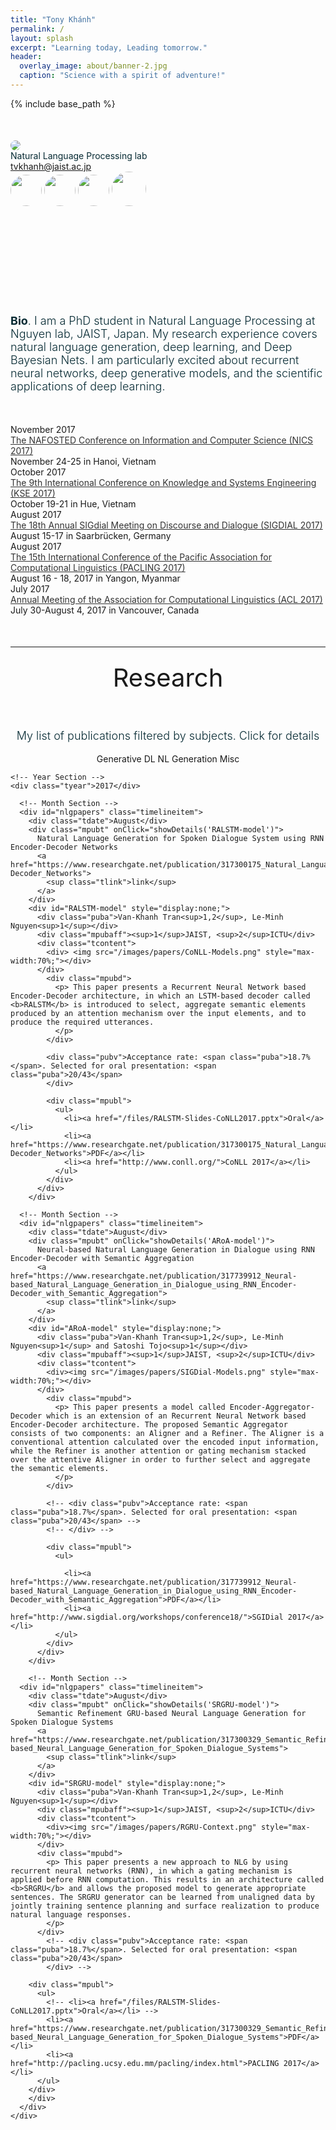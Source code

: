 ```yaml
---
title: "Tony Khánh"
permalink: /
layout: splash
excerpt: "Learning today, Leading tomorrow."
header:
  overlay_image: about/banner-2.jpg
  caption: "Science with a spirit of adventure!"
---
```


{% include base_path %}
<link href="{{ base_path }}/assets/css/static/style.css" rel="stylesheet">
<link href="{{ base_path }}/assets/css/static/css" rel="stylesheet" type="text/css">
<style type="text/css"></style>

<script>
  (function(i,s,o,g,r,a,m){i['GoogleAnalyticsObject']=r;i[r]=i[r]||function(){
  (i[r].q=i[r].q||[]).push(arguments)},i[r].l=1*new Date();a=s.createElement(o),
  m=s.getElementsByTagName(o)[0];a.async=1;a.src=g;m.parentNode.insertBefore(a,m)
  })(window,document,'script','https://www.google-analytics.com/analytics.js','ga');

  ga('create', 'UA-86322230-1', 'auto');
  ga('send', 'pageview');
</script>


<body onload="start()">


<div class="container" style="margin-top:50px;">

  <!-- <div class="container" > -->
  <div id="headerblob">
    <a target="_blank" href="http://tonydeep.github.io/"><img src="/images/profile.png" class="img-circle imgme" style="border-radius:50%;"></a>
    <div id="headertext">
      <div id="htdesc" style="color:#062a33;font-weight:400">Natural Language Processing lab</div>
      <div id="htem"><a href="mailto:tvkhanh@jaist.ac.jp">tvkhanh@jaist.ac.jp</a></div>
      <div id="icons">
        <div class="svgico">
          <a target="_blank" href="https://github.com/tonydeep"><img src="/images/about/github.png" width="50px" class="img-circle" style="border-radius:50%;"></a>
          <a target="_blank" href="https://www.researchgate.net/profile/Van_Khanh_Tran2"><img src="/images/about/researchgate.png" width="50px" class="img-circle" style="border-radius:50%;"></a>
          <a target="_blank" href="https://www.linkedin.com/in/tran-van-khanh/"><img src="/images/about/linkedin.svg" width="50px" class="img-circle" style="border-radius:50%;"></a>
          <a target="_blank" href="http://tonydeep.github.io/year-archive"><img src="/images/about/blog.png" width="55px" class="img-circle" style="border-radius:50%;"></a>        
        </div>
      </div>
    </div>
  </div>
    <!-- </div> -->

  <!-- Short Bio -->
  <div class="container" style="font-size:18px; font-weight:350;margin-top:170px;margin-bottom:30px;color:#062a33;">
    <b>Bio</b>. I am a PhD student in Natural Language Processing at Nguyen lab, JAIST, Japan. My research experience covers natural language generation, deep learning, and Deep Bayesian Nets. I am particularly excited about recurrent neural networks, deep generative models, and the scientific applications of deep learning.
  </div>

</div>
<!--  -->

<div class="container" style="margin-top:50px;">

  <div class="timelineitem">
      <div class="tdate">November 2017</div>
      <div class="ttitle"><a href="http://nafosted-nics.org/call-for-papers.html" style="color:#333;">The NAFOSTED Conference on Information and Computer Science (NICS 2017)</a></div>
      <div class="tdesc"><span class="thigh">November 24-25 in Hanoi, Vietnam</span></div>
      <div> </div>
    </div>
  
  <div class="timelineitem">
      <div class="tdate">October 2017</div>
      <div class="ttitle"><a href="http://kse2017.dhsphue.edu.vn/ConferenceProgram.htm" style="color:#333;">The 9th International Conference on Knowledge and Systems Engineering (KSE 2017)</a></div>
      <div class="tdesc"><span class="thigh">October 19-21 in Hue, Vietnam</span></div>
      <div> </div>
    </div>

  <div class="timelineitem">
      <div class="tdate">August 2017</div>
      <div class="ttitle"><a href="http://www.sigdial.org/workshops/conference18/" style="color:#333;">The 18th Annual SIGdial Meeting on Discourse and Dialogue (SIGDIAL 2017)</a></div>
      <div class="tdesc"><span class="thigh">August 15-17 in Saarbrücken, Germany</span></div>
      <div> </div>
    </div>
  
  <div class="timelineitem">
      <div class="tdate">August 2017</div>
      <div class="ttitle"><a href="http://pacling.ucsy.edu.mm/pacling/" style="color:#333;">The 15th International Conference of the Pacific Association for Computational Linguistics (PACLING 2017)</a></div>
      <div class="tdesc"><span class="thigh">August 16 - 18, 2017 in Yangon, Myanmar </span></div>
      <div> </div>
    </div>

  <div class="timelineitem">
      <div class="tdate">July 2017</div>
      <div class="ttitle"><a href="http://acl2017.org/" style="color:#333;">Annual Meeting of the Association for Computational Linguistics (ACL 2017)</a></div>
      <div class="tdesc"><span class="thigh">July 30-August 4, 2017 in Vancouver, Canada</span></div>
  </div>
  
</div>
<!-- ===================== -->




<!-- Research -->
<hr class="soft" style="margin-top:50px;">
<h2 style="margin: 0; text-align: center; font-weight: 400; font-size: 40px; padding: 10px 0px 40px;">Research</h2>
<center>
  <p class="container" style="font-size:18px; font-weight:350;color:#062a33;">My list of publications filtered by subjects. Click for details</p>
</center>
<center>
  <div class="mshowmore" id="showgenerativepapers" style="display:inline-block;">Generative DL</div>
  <div class="mshowmore" id="shownlgpapers" style="display:inline-block;">NL Generation</div>
  <div class="mshowmore" id="showmiscpapers" style="display:inline-block;">Misc</div>
  <!-- <div class="mshowmore" id="showneuropapers" style="display:inline-block;">Neuroscience</div> -->
  <!-- <div class="mshowmore" id="showpredictivepapers" style="display:inline-block;">Predictive DL</div> -->
  <!-- <div class="mshowmore" id="showalgpapers" style="display:inline-block;">Algorithmic DL</div> -->
  <!-- <div class="mshowmore" id="showtheorypapers" style="display:inline-block;">DL Theory</div> -->
</center>

<div class="container">
  <div id="timeline">
    
    <!-- Year Section -->
    <div class="tyear">2017</div>

      <!-- Month Section -->
      <div id="nlgpapers" class="timelineitem">
        <div class="tdate">August</div>
        <div class="mpubt" onClick="showDetails('RALSTM-model')">
          Natural Language Generation for Spoken Dialogue System using RNN Encoder-Decoder Networks
          <a href="https://www.researchgate.net/publication/317300175_Natural_Language_Generation_for_Spoken_Dialogue_System_using_RNN_Encoder-Decoder_Networks">
            <sup class="tlink">link</sup>
          </a>
        </div>
        <div id="RALSTM-model" style="display:none;">
          <div class="puba">Van-Khanh Tran<sup>1,2</sup>, Le-Minh Nguyen<sup>1</sup></div>
          <div class="mpubaff"><sup>1</sup>JAIST, <sup>2</sup>ICTU</div>
          <div class="tcontent">
            <div> <img src="/images/papers/CoNLL-Models.png" style="max-width:70%;"></div>
          </div>
            <div class="mpubd">
              <p> This paper presents a Recurrent Neural Network based Encoder-Decoder architecture, in which an LSTM-based decoder called <b>RALSTM</b> is introduced to select, aggregate semantic elements produced by an attention mechanism over the input elements, and to produce the required utterances.
              </p>
            </div>
            
            <div class="pubv">Acceptance rate: <span class="puba">18.7%</span>. Selected for oral presentation: <span class="puba">20/43</span>
            </div>

            <div class="mpubl">
              <ul>
                <li><a href="/files/RALSTM-Slides-CoNLL2017.pptx">Oral</a></li>
                <li><a href="https://www.researchgate.net/publication/317300175_Natural_Language_Generation_for_Spoken_Dialogue_System_using_RNN_Encoder-Decoder_Networks">PDF</a></li>
                <li><a href="http://www.conll.org/">CoNLL 2017</a></li>
              </ul>
            </div>
          </div>
        </div>

      <!-- Month Section -->
      <div id="nlgpapers" class="timelineitem">
        <div class="tdate">August</div>
        <div class="mpubt" onClick="showDetails('ARoA-model')">
          Neural-based Natural Language Generation in Dialogue using RNN Encoder-Decoder with Semantic Aggregation
          <a href="https://www.researchgate.net/publication/317739912_Neural-based_Natural_Language_Generation_in_Dialogue_using_RNN_Encoder-Decoder_with_Semantic_Aggregation">
            <sup class="tlink">link</sup>
          </a>
        </div>
        <div id="ARoA-model" style="display:none;">
          <div class="puba">Van-Khanh Tran<sup>1,2</sup>, Le-Minh Nguyen<sup>1</sup> and Satoshi Tojo<sup>1</sup></div>
          <div class="mpubaff"><sup>1</sup>JAIST, <sup>2</sup>ICTU</div>
          <div class="tcontent">
            <div><img src="/images/papers/SIGDial-Models.png" style="max-width:70%;"></div>
          </div>
            <div class="mpubd">
              <p> This paper presents a model called Encoder-Aggregator-Decoder which is an extension of an Recurrent Neural Network based Encoder-Decoder architecture. The proposed Semantic Aggregator consists of two components: an Aligner and a Refiner. The Aligner is a conventional attention calculated over the encoded input information, while the Refiner is another attention or gating mechanism stacked over the attentive Aligner in order to further select and aggregate the semantic elements.
              </p>
            </div>
            
            <!-- <div class="pubv">Acceptance rate: <span class="puba">18.7%</span>. Selected for oral presentation: <span class="puba">20/43</span> -->
            <!-- </div> -->

            <div class="mpubl">
              <ul>
<!--            <li><a href="/files/RALSTM-Slides-CoNLL2017.pptx">Oral</a></li> -->
                <li><a href="https://www.researchgate.net/publication/317739912_Neural-based_Natural_Language_Generation_in_Dialogue_using_RNN_Encoder-Decoder_with_Semantic_Aggregation">PDF</a></li>
                <li><a href="http://www.sigdial.org/workshops/conference18/">SGIDial 2017</a></li>
              </ul>
            </div>
          </div>
        </div>

        <!-- Month Section -->
      <div id="nlgpapers" class="timelineitem">
        <div class="tdate">August</div>
        <div class="mpubt" onClick="showDetails('SRGRU-model')">
          Semantic Refinement GRU-based Neural Language Generation for Spoken Dialogue Systems
          <a href="https://www.researchgate.net/publication/317300329_Semantic_Refinement_GRU-based_Neural_Language_Generation_for_Spoken_Dialogue_Systems">
            <sup class="tlink">link</sup>
          </a>
        </div>
        <div id="SRGRU-model" style="display:none;">
          <div class="puba">Van-Khanh Tran<sup>1,2</sup>, Le-Minh Nguyen<sup>1</sup></div>
          <div class="mpubaff"><sup>1</sup>JAIST, <sup>2</sup>ICTU</div>
          <div class="tcontent">
            <div><img src="/images/papers/RGRU-Context.png" style="max-width:70%;"></div>
          </div>
          <div class="mpubd">
            <p> This paper presents a new approach to NLG by using recurrent neural networks (RNN), in which a gating mechanism is applied before RNN computation. This results in an architecture called <b>SRGRU</b> and allows the proposed model to generate appropriate sentences. The SRGRU generator can be learned from unaligned data by jointly training sentence planning and surface realization to produce natural language responses.
            </p>
          </div>
            <!-- <div class="pubv">Acceptance rate: <span class="puba">18.7%</span>. Selected for oral presentation: <span class="puba">20/43</span>
            </div> -->

        <div class="mpubl">
          <ul>
            <!-- <li><a href="/files/RALSTM-Slides-CoNLL2017.pptx">Oral</a></li> -->
            <li><a href="https://www.researchgate.net/publication/317300329_Semantic_Refinement_GRU-based_Neural_Language_Generation_for_Spoken_Dialogue_Systems">PDF</a></li>
            <li><a href="http://pacling.ucsy.edu.mm/pacling/index.html">PACLING 2017</a></li>
          </ul>
        </div>
        </div>
      </div>
    </div>
</div>





<!-- SCRIPTS -->

<script>
function start() {
  var show_nlg_papers = true;
  $("#shownlgpapers").click(function() {
    if(!show_nlg_papers) {
      $('[id=nlgpapers]').each(function() {
        $('[id=nlgpapers]').slideDown('fast', function() {
          $("#shownlgpapers").css('border', '2px solid #777');
        })
      });
      show_nlg_papers = true;
    } else {
      $('[id=nlgpapers]').each(function() {
        $('[id=nlgpapers]').slideUp('fast', function() {
          $("#shownlgpapers").css('border', '2px solid #CCC');
        })
      });
      show_nlg_papers = false;
    }
  });

    var show_neuro_papers = true;
  $("#showneuropapers").click(function() {
    if(!show_neuro_papers) {
      $('[id=neuropapers]').each(function() {
        $('[id=neuropapers]').slideDown('fast', function() {
          $("#showneuropapers").css('border', '2px solid #777');
        })
      });
      show_neuro_papers = true;
    } else {
      $('[id=neuropapers]').each(function() {
        $('[id=neuropapers]').slideUp('fast', function() {
          $("#showneuropapers").css('border', '2px solid #CCC');
        })
      });
      show_neuro_papers = false;
    }
  });

    var show_misc_papers = true;
  $("#showmiscpapers").click(function() {
    if(!show_misc_papers) {
      $('[id=miscpapers]').each(function() {
        $('[id=miscpapers]').slideDown('fast', function() {
          $("#showmiscpapers").css('border', '2px solid #777');
        })
      });
      show_misc_papers = true;
    } else {
      $('[id=miscpapers]').each(function() {
        $('[id=miscpapers]').slideUp('fast', function() {
          $("#showmiscpapers").css('border', '2px solid #CCC');
        })
      });
      show_misc_papers = false;
    }
  });

    var show_generative_papers = true;
  $("#showgenerativepapers").click(function() {
    if(!show_generative_papers) {
      $('[id=generativepapers]').each(function() {
        $('[id=generativepapers]').slideDown('fast', function() {
          $("#showgenerativepapers").css('border', '2px solid #777');
        })
      });
      show_generative_papers = true;
    } else {
      $('[id=generativepapers]').each(function() {
        $('[id=generativepapers]').slideUp('fast', function() {
          $("#showgenerativepapers").css('border', '2px solid #CCC');
        })
      });
      show_generative_papers = false;
    }
  });
}

</script>


<script type="text/javascript">
function showDetails(name) {
    $('#' + name).toggle(); 
}
</script>


</body>
